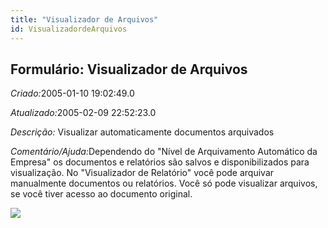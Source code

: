 ```yaml
---
title: "Visualizador de Arquivos"
id: VisualizadordeArquivos
---
```

<div id="d254571e1" class="section chapter">

<div class="titlepage">

<div>

<div>

## Formulário: Visualizador de Arquivos

</div>

</div>

</div>

<span class="emphasis"> *Criado:*</span>2005-01-10 19:02:49.0

<span class="emphasis">*Atualizado:*</span>2005-02-09 22:52:23.0

<span class="emphasis"> *Descrição:* </span>Visualizar automaticamente
documentos arquivados

<span class="emphasis">*Comentário/Ajuda:*</span>Dependendo do "Nível de
Arquivamento Automático da Empresa" os documentos e relatórios são
salvos e disponibilizados para visualização. No "Visualizador de
Relatório" você pode arquivar manualmente documentos ou relatórios.
Você só pode visualizar arquivos, se você tiver acesso ao documento
original.

![](/img/manual/VisualizadordeArquivos.png)

</div>
